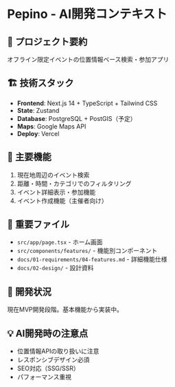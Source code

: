 # Pepino - AI開発コンテキスト

## 🎯 プロジェクト要約
オフライン限定イベントの位置情報ベース検索・参加アプリ

## 🏗️ 技術スタック
- **Frontend**: Next.js 14 + TypeScript + Tailwind CSS
- **State**: Zustand
- **Database**: PostgreSQL + PostGIS（予定）
- **Maps**: Google Maps API
- **Deploy**: Vercel

## 🎨 主要機能
1. 現在地周辺のイベント検索
2. 距離・時間・カテゴリでのフィルタリング
3. イベント詳細表示・参加機能
4. イベント作成機能（主催者向け）

## 📁 重要ファイル
- `src/app/page.tsx` - ホーム画面
- `src/components/features/` - 機能別コンポーネント
- `docs/01-requirements/04-features.md` - 詳細機能仕様
- `docs/02-design/` - 設計資料

## 🚀 開発状況
現在MVP開発段階。基本機能から実装中。

## 💡 AI開発時の注意点
- 位置情報APIの取り扱いに注意
- レスポンシブデザイン必須
- SEO対応（SSG/SSR）
- パフォーマンス重視

